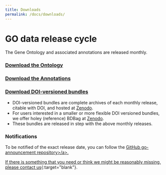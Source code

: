 ```yaml
---
title: Downloads
permalink: /docs/downloads/
---
```

# GO data release cycle
The Gene Ontology and associated annotations are released monthly. 

### [Download the Ontology](/docs/download-ontology/)

### [Download the Annotations](/docs/download-go-annotations/) 

<!--Versioned and browsable releases are available at <a href="http://release.geneontology.org">http://release.geneontology.org</a>.
We make new versions available approximately every month.-->

<!--The site <a href="http://current.geneontology.org">http://current.geneontology.org</a> is always the last official release made available at <a href="http://release.geneontology.org">http://release.geneontology.org</a>.-->

<!--We will soon add more documentation about the structure of these repositories.-->

### <a href="https://zenodo.org/record/1343652">Download DOI-versioned bundles</a>

+ DOI-versioned bundles are complete archives of each monthly release, citable with DOI, and hosted at <a href="https://zenodo.org/record/1343652">Zenodo</a>.
+ For users interested in a smaller or more flexible DOI versioned bundles, we offer holey (reference) BDBag at <a href="https://zenodo.org/record/1343128">Zenodo</a>.
+ These bundles are released in step with the above monthly releases.

### Notifications
To be notified of the exact release date, you can follow the <a href="https://github.com/geneontology/go-announcements">GitHub go-announcement repository>/a>.

If there is something that you need or think we might be reasonably missing, please [contact us](http://help.geneontology.org "contact us"){:target="blank"}.
